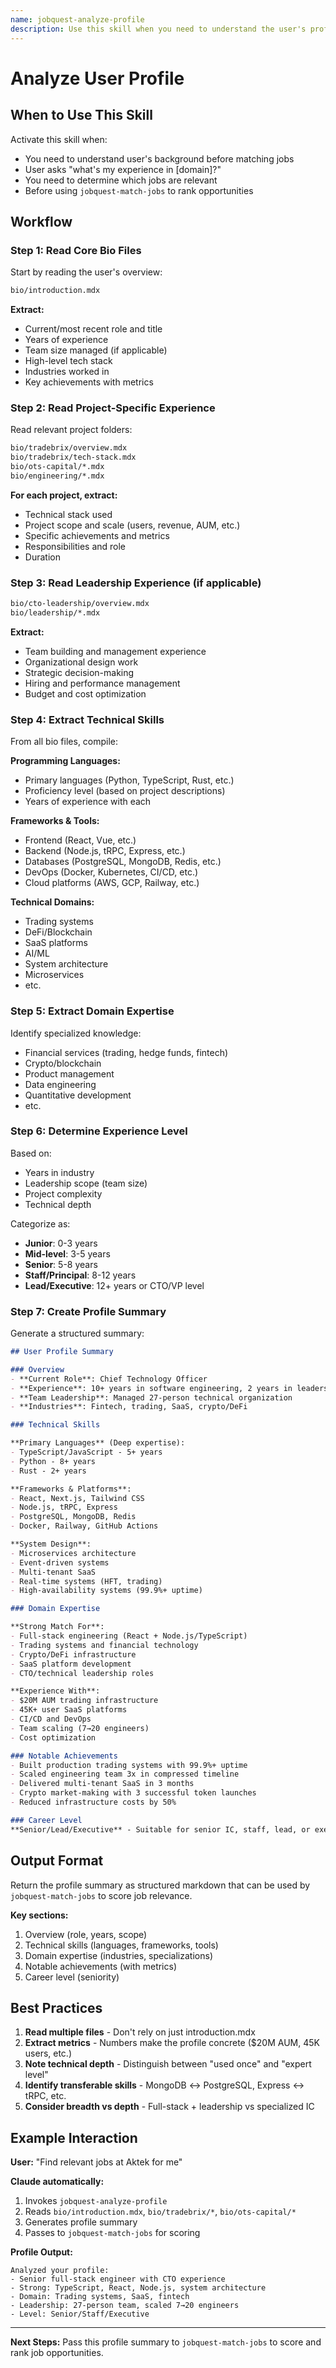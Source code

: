 ```yaml
---
name: jobquest-analyze-profile
description: Use this skill when you need to understand the user's professional background, skills, and experience. Reads the bio folder to extract technical skills, domain expertise, years of experience, leadership scope, and project achievements. Used before matching jobs to create a profile summary.
---
```


# Analyze User Profile

## When to Use This Skill

Activate this skill when:
- You need to understand user's background before matching jobs
- User asks "what's my experience in [domain]?"
- You need to determine which jobs are relevant
- Before using `jobquest-match-jobs` to rank opportunities

## Workflow

### Step 1: Read Core Bio Files

Start by reading the user's overview:

```bash
bio/introduction.mdx
```

**Extract:**
- Current/most recent role and title
- Years of experience
- Team size managed (if applicable)
- High-level tech stack
- Industries worked in
- Key achievements with metrics

### Step 2: Read Project-Specific Experience

Read relevant project folders:

```bash
bio/tradebrix/overview.mdx
bio/tradebrix/tech-stack.mdx
bio/ots-capital/*.mdx
bio/engineering/*.mdx
```

**For each project, extract:**
- Technical stack used
- Project scope and scale (users, revenue, AUM, etc.)
- Specific achievements and metrics
- Responsibilities and role
- Duration

### Step 3: Read Leadership Experience (if applicable)

```bash
bio/cto-leadership/overview.mdx
bio/leadership/*.mdx
```

**Extract:**
- Team building and management experience
- Organizational design work
- Strategic decision-making
- Hiring and performance management
- Budget and cost optimization

### Step 4: Extract Technical Skills

From all bio files, compile:

**Programming Languages:**
- Primary languages (Python, TypeScript, Rust, etc.)
- Proficiency level (based on project descriptions)
- Years of experience with each

**Frameworks & Tools:**
- Frontend (React, Vue, etc.)
- Backend (Node.js, tRPC, Express, etc.)
- Databases (PostgreSQL, MongoDB, Redis, etc.)
- DevOps (Docker, Kubernetes, CI/CD, etc.)
- Cloud platforms (AWS, GCP, Railway, etc.)

**Technical Domains:**
- Trading systems
- DeFi/Blockchain
- SaaS platforms
- AI/ML
- System architecture
- Microservices
- etc.

### Step 5: Extract Domain Expertise

Identify specialized knowledge:
- Financial services (trading, hedge funds, fintech)
- Crypto/blockchain
- Product management
- Data engineering
- Quantitative development
- etc.

### Step 6: Determine Experience Level

Based on:
- Years in industry
- Leadership scope (team size)
- Project complexity
- Technical depth

Categorize as:
- **Junior**: 0-3 years
- **Mid-level**: 3-5 years
- **Senior**: 5-8 years
- **Staff/Principal**: 8-12 years
- **Lead/Executive**: 12+ years or CTO/VP level

### Step 7: Create Profile Summary

Generate a structured summary:

```markdown
## User Profile Summary

### Overview
- **Current Role**: Chief Technology Officer
- **Experience**: 10+ years in software engineering, 2 years in leadership
- **Team Leadership**: Managed 27-person technical organization
- **Industries**: Fintech, trading, SaaS, crypto/DeFi

### Technical Skills

**Primary Languages** (Deep expertise):
- TypeScript/JavaScript - 5+ years
- Python - 8+ years
- Rust - 2+ years

**Frameworks & Platforms**:
- React, Next.js, Tailwind CSS
- Node.js, tRPC, Express
- PostgreSQL, MongoDB, Redis
- Docker, Railway, GitHub Actions

**System Design**:
- Microservices architecture
- Event-driven systems
- Multi-tenant SaaS
- Real-time systems (HFT, trading)
- High-availability systems (99.9%+ uptime)

### Domain Expertise

**Strong Match For**:
- Full-stack engineering (React + Node.js/TypeScript)
- Trading systems and financial technology
- Crypto/DeFi infrastructure
- SaaS platform development
- CTO/technical leadership roles

**Experience With**:
- $20M AUM trading infrastructure
- 45K+ user SaaS platforms
- CI/CD and DevOps
- Team scaling (7→20 engineers)
- Cost optimization

### Notable Achievements
- Built production trading systems with 99.9%+ uptime
- Scaled engineering team 3x in compressed timeline
- Delivered multi-tenant SaaS in 3 months
- Crypto market-making with 3 successful token launches
- Reduced infrastructure costs by 50%

### Career Level
**Senior/Lead/Executive** - Suitable for senior IC, staff, lead, or executive roles
```

## Output Format

Return the profile summary as structured markdown that can be used by `jobquest-match-jobs` to score job relevance.

**Key sections:**
1. Overview (role, years, scope)
2. Technical skills (languages, frameworks, tools)
3. Domain expertise (industries, specializations)
4. Notable achievements (with metrics)
5. Career level (seniority)

## Best Practices

1. **Read multiple files** - Don't rely on just introduction.mdx
2. **Extract metrics** - Numbers make the profile concrete ($20M AUM, 45K users, etc.)
3. **Note technical depth** - Distinguish between "used once" and "expert level"
4. **Identify transferable skills** - MongoDB ↔ PostgreSQL, Express ↔ tRPC, etc.
5. **Consider breadth vs depth** - Full-stack + leadership vs specialized IC

## Example Interaction

**User:** "Find relevant jobs at Aktek for me"

**Claude automatically:**
1. Invokes `jobquest-analyze-profile`
2. Reads `bio/introduction.mdx`, `bio/tradebrix/*`, `bio/ots-capital/*`
3. Generates profile summary
4. Passes to `jobquest-match-jobs` for scoring

**Profile Output:**
```
Analyzed your profile:
- Senior full-stack engineer with CTO experience
- Strong: TypeScript, React, Node.js, system architecture
- Domain: Trading systems, SaaS, fintech
- Leadership: 27-person team, scaled 7→20 engineers
- Level: Senior/Staff/Executive
```

---

**Next Steps:** Pass this profile summary to `jobquest-match-jobs` to score and rank job opportunities.

